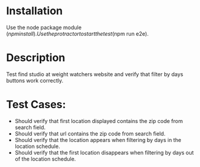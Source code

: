 # Installation

Use the node package module ($npm install).
Use the protractor to start the test ($npm run e2e).

# Description

Test find studio at weight watchers website and verify that filter by days buttons work correctly. 

# Test Cases:

* Should verify that first location displayed contains the zip code from search field.
* Should verify that url contains the zip code from search field.
* Should verify that the location appears when filtering by days in the location schedule.
* Should verify that the first location disappears when filtering by days out of the location schedule.

